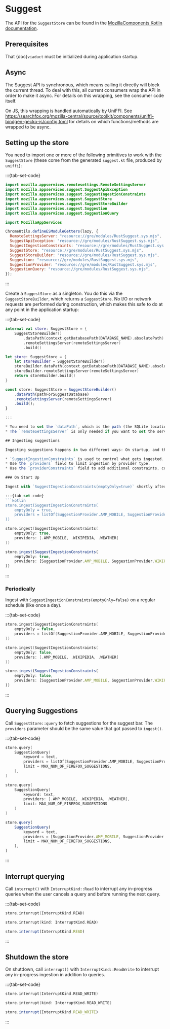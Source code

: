 # Suggest

The API for the `SuggestStore` can be found in the [MozillaComponents Kotlin documentation](https://mozilla.github.io/application-services/kotlin/kotlin-components-docs/mozilla.appservices.suggest/-suggest-store/index.html).

## Prerequisites

That {doc}`viaduct` must be initialized during application startup.

## Async

The Suggest API is synchronous, which means calling it directly will block the current
thread.  To deal with this, all current consumers wrap the API in order to make it async.  For
details on this wrapping, see the consumer code itself.

On JS, this wrapping is handled automatically by UniFFI.  See
https://searchfox.org/mozilla-central/source/toolkit/components/uniffi-bindgen-gecko-js/config.toml
for details on which functions/methods are wrapped to be async.

## Setting up the store

You need to import one or more of the following primitives to work with the `SuggestStore` (these come from the generated `suggest.kt` file, produced by `uniffi`):

:::{tab-set-code}

```kotlin
import mozilla.appservices.remotesettings.RemoteSettingsServer
import mozilla.appservices.suggest.SuggestApiException
import mozilla.appservices.suggest.SuggestIngestionConstraints
import mozilla.appservices.suggest.SuggestStore
import mozilla.appservices.suggest.SuggestStoreBuilder
import mozilla.appservices.suggest.Suggestion
import mozilla.appservices.suggest.SuggestionQuery
```

```swift
import MozillaAppServices
```

```js
ChromeUtils.defineESModuleGetters(lazy, {
  RemoteSettingsServer: "resource://gre/modules/RustSuggest.sys.mjs",
  SuggestApiException: "resource://gre/modules/RustSuggest.sys.mjs",
  SuggestIngestionConstraints: "resource://gre/modules/RustSuggest.sys.mjs",
  SuggestStore: "resource://gre/modules/RustSuggest.sys.mjs",
  SuggestStoreBuilder: "resource://gre/modules/RustSuggest.sys.mjs",
  Suggestion: "resource://gre/modules/RustSuggest.sys.mjs",
  SuggestionProvider: "resource://gre/modules/RustSuggest.sys.mjs",
  SuggestionQuery: "resource://gre/modules/RustSuggest.sys.mjs",
});
```

:::

Create a `SuggestStore` as a singleton. You do this via the `SuggestStoreBuilder`, which returns a `SuggestStore`. No I/O or network requests are performed during construction, which makes this safe to do at any point in the application startup:

:::{tab-set-code}
```kotlin
internal val store: SuggestStore = {
    SuggestStoreBuilder()
        .dataPath(context.getDatabasePath(DATABASE_NAME).absolutePath)
        .remoteSettingsServer(remoteSettingsServer)
        .build()
```

```swift
let store: SuggestStore = {
    let storeBuilder = SuggestStoreBuilder()
    storeBuilder.dataPath(context.getDatabasePath(DATABASE_NAME).absolutePath)
    storeBuilder.remoteSettingsServer(remoteSettingsServer)
    return storeBuilder.build()
}
```


```js
const store: SuggestStore = SuggestStoreBuilder()
    .dataPath(pathForSuggestDatabase)
    .remoteSettingsServer(remoteSettingsServer)
    .build();
}

:::

* You need to set the `dataPath`, which is the path (the SQLite location) where you store your suggestions.
* The `remoteSettingsServer` is only needed if you want to set the server to anything else but `prod`. If so, you pass a `RemoteSettingsServer` object.

## Ingesting suggestions

Ingesting suggestions happens in two different ways: On startup, and then, periodically, in the background.

* `SuggestIngestionConstraints` is used to control what gets ingested.
* Use the `providers` field to limit ingestion by provider type.
* Use the `providerConstraints` field to add additional constraints, currently this is only used for exposure suggestions.

### On Start Up

Ingest with `SuggestIngestionConstraints(emptyOnly=true)` shortly after each startup. This ensures we have something in the DB on the first run and also after upgrades where we often will clear the DB to start from scratch.

:::{tab-set-code}
```kotlin
store.ingest(SuggestIngestionConstraints(
    emptyOnly = true,
    providers = listOf(SuggestionProvider.AMP_MOBILE, SuggestionProvider.WIKIPEDIA, SuggestionProvider.WEATHER)
))
```

```swift
store.ingest(SuggestIngestionConstraints(
    emptyOnly: true,
    providers: [.AMP_MOBILE, .WIKIPEDIA, .WEATHER]
))
```

```js
store.ingest(SuggestIngestionConstraints(
    emptyOnly: true,
    providers: [SuggestionProvider.AMP_MOBILE, SuggestionProvider.WIKIPEDIA, SuggestionProvider.WEATHER]
))
```

:::

### Periodically

Ingest with `SuggestIngestionConstraints(emptyOnly=false)` on a regular schedule (like once a day).

:::{tab-set-code}
```kotlin
store.ingest(SuggestIngestionConstraints(
    emptyOnly = false,
    providers = listOf(SuggestionProvider.AMP_MOBILE, SuggestionProvider.WIKIPEDIA, SuggestionProvider.WEATHER)
))
```

```swift
store.ingest(SuggestIngestionConstraints(
    emptyOnly: false,
    providers: [.AMP_MOBILE, .WIKIPEDIA, .WEATHER]
))
```


```js
store.ingest(SuggestIngestionConstraints(
    emptyOnly: false,
    providers: [SuggestionProvider.AMP_MOBILE, SuggestionProvider.WIKIPEDIA, SuggestionProvider.WEATHER]
))
```
:::

## Querying Suggestions

Call `SuggestStore::query` to fetch suggestions for the suggest bar. The `providers` parameter should be the same value that got passed to `ingest()`.

:::{tab-set-code}
```kotlin
store.query(
    SuggestionQuery(
        keyword = text,
        providers = listOf(SuggestionProvider.AMP_MOBILE, SuggestionProvider.WIKIPEDIA, SuggestionProvider.WEATHER),
        limit = MAX_NUM_OF_FIREFOX_SUGGESTIONS,
    ),
)
```

```swift
store.query(
    SuggestionQuery(
        keyword: text,
        providers: [.AMP_MOBILE, .WIKIPEDIA, .WEATHER],
        limit: MAX_NUM_OF_FIREFOX_SUGGESTIONS
    )
)
```

```js
store.query(
    SuggestionQuery(
        keyword = text,
        providers = [SuggestionProvider.AMP_MOBILE, SuggestionProvider.WIKIPEDIA, SuggestionProvider.WEATHER],
        limit = MAX_NUM_OF_FIREFOX_SUGGESTIONS,
    ),
)
```
:::

## Interrupt querying

Call `interrupt()` with `InterruptKind::Read` to interrupt any in-progress queries when the user cancels a query and before running the next query.

:::{tab-set-code}
```kotlin
store.interrupt(InterruptKind.READ)
```

```swift
store.interrupt(kind: InterruptKind.READ)
```

```js
store.interrupt(InterruptKind.READ)
```
:::

## Shutdown the store

On shutdown, call `interrupt()` with `InterruptKind::ReadWrite` to interrupt any in-progress ingestion in addition to queries.

:::{tab-set-code}
```kotlin
store.interrupt(InterruptKind.READ_WRITE)
```

```swift
store.interrupt(kind: InterruptKind.READ_WRITE)
```

```js
store.interrupt(InterruptKind.READ_WRITE)
```
:::
